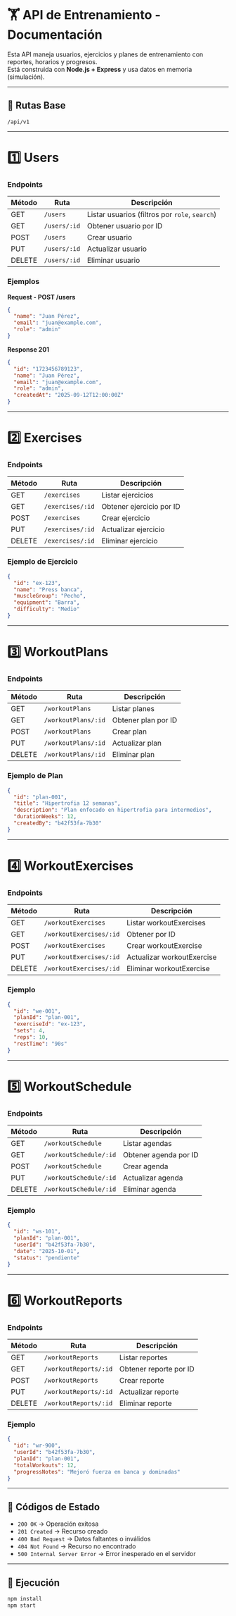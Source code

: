 # 🏋️ API de Entrenamiento - Documentación

Esta API maneja usuarios, ejercicios y planes de entrenamiento con reportes, horarios y progresos.  
Está construida con **Node.js + Express** y usa datos en memoria (simulación).  

---

## 📌 Rutas Base

```
/api/v1
```

---

# 1️⃣ Users

### Endpoints

| Método | Ruta               | Descripción |
|--------|--------------------|-------------|
| GET    | `/users`           | Listar usuarios (filtros por `role`, `search`) |
| GET    | `/users/:id`       | Obtener usuario por ID |
| POST   | `/users`           | Crear usuario |
| PUT    | `/users/:id`       | Actualizar usuario |
| DELETE | `/users/:id`       | Eliminar usuario |

### Ejemplos

**Request - POST /users**
```json
{
  "name": "Juan Pérez",
  "email": "juan@example.com",
  "role": "admin"
}
```

**Response 201**
```json
{
  "id": "1723456789123",
  "name": "Juan Pérez",
  "email": "juan@example.com",
  "role": "admin",
  "createdAt": "2025-09-12T12:00:00Z"
}
```

---

# 2️⃣ Exercises

### Endpoints

| Método | Ruta               | Descripción |
|--------|--------------------|-------------|
| GET    | `/exercises`       | Listar ejercicios |
| GET    | `/exercises/:id`   | Obtener ejercicio por ID |
| POST   | `/exercises`       | Crear ejercicio |
| PUT    | `/exercises/:id`   | Actualizar ejercicio |
| DELETE | `/exercises/:id`   | Eliminar ejercicio |

### Ejemplo de Ejercicio
```json
{
  "id": "ex-123",
  "name": "Press banca",
  "muscleGroup": "Pecho",
  "equipment": "Barra",
  "difficulty": "Medio"
}
```

---

# 3️⃣ WorkoutPlans

### Endpoints

| Método | Ruta                  | Descripción |
|--------|-----------------------|-------------|
| GET    | `/workoutPlans`       | Listar planes |
| GET    | `/workoutPlans/:id`   | Obtener plan por ID |
| POST   | `/workoutPlans`       | Crear plan |
| PUT    | `/workoutPlans/:id`   | Actualizar plan |
| DELETE | `/workoutPlans/:id`   | Eliminar plan |

### Ejemplo de Plan
```json
{
  "id": "plan-001",
  "title": "Hipertrofia 12 semanas",
  "description": "Plan enfocado en hipertrofia para intermedios",
  "durationWeeks": 12,
  "createdBy": "b42f53fa-7b30"
}
```

---

# 4️⃣ WorkoutExercises

### Endpoints

| Método | Ruta                        | Descripción |
|--------|-----------------------------|-------------|
| GET    | `/workoutExercises`         | Listar workoutExercises |
| GET    | `/workoutExercises/:id`     | Obtener por ID |
| POST   | `/workoutExercises`         | Crear workoutExercise |
| PUT    | `/workoutExercises/:id`     | Actualizar workoutExercise |
| DELETE | `/workoutExercises/:id`     | Eliminar workoutExercise |

### Ejemplo
```json
{
  "id": "we-001",
  "planId": "plan-001",
  "exerciseId": "ex-123",
  "sets": 4,
  "reps": 10,
  "restTime": "90s"
}
```

---

# 5️⃣ WorkoutSchedule

### Endpoints

| Método | Ruta                       | Descripción |
|--------|----------------------------|-------------|
| GET    | `/workoutSchedule`         | Listar agendas |
| GET    | `/workoutSchedule/:id`     | Obtener agenda por ID |
| POST   | `/workoutSchedule`         | Crear agenda |
| PUT    | `/workoutSchedule/:id`     | Actualizar agenda |
| DELETE | `/workoutSchedule/:id`     | Eliminar agenda |

### Ejemplo
```json
{
  "id": "ws-101",
  "planId": "plan-001",
  "userId": "b42f53fa-7b30",
  "date": "2025-10-01",
  "status": "pendiente"
}
```

---

# 6️⃣ WorkoutReports

### Endpoints

| Método | Ruta                     | Descripción |
|--------|--------------------------|-------------|
| GET    | `/workoutReports`        | Listar reportes |
| GET    | `/workoutReports/:id`    | Obtener reporte por ID |
| POST   | `/workoutReports`        | Crear reporte |
| PUT    | `/workoutReports/:id`    | Actualizar reporte |
| DELETE | `/workoutReports/:id`    | Eliminar reporte |

### Ejemplo
```json
{
  "id": "wr-900",
  "userId": "b42f53fa-7b30",
  "planId": "plan-001",
  "totalWorkouts": 12,
  "progressNotes": "Mejoró fuerza en banca y dominadas"
}
```

---

## 📌 Códigos de Estado

- `200 OK` → Operación exitosa  
- `201 Created` → Recurso creado  
- `400 Bad Request` → Datos faltantes o inválidos  
- `404 Not Found` → Recurso no encontrado  
- `500 Internal Server Error` → Error inesperado en el servidor  

---

## 🚀 Ejecución

```bash
npm install
npm start
```

